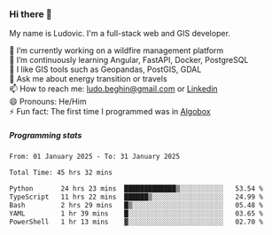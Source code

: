 ### Hi there 👋

My name is Ludovic. I'm a full-stack web and GIS developer.

 🔭 I’m currently working on a wildfire management platform<br/>
 🌱 I’m continuously learning Angular, FastAPI, Docker, PostgreSQL<br/>
 👯 I like GIS tools such as Geopandas, PostGIS, GDAL<br/>
 💬 Ask me about energy transition or travels<br/>
 📫 How to reach me: ludo.beghin@gmail.com or [Linkedin](https://www.linkedin.com/in/ludovic-beghin/)<br/>
 😄 Pronouns: He/Him<br/>
 ⚡ Fun fact: The first time I programmed was in [Algobox](https://fr.wikipedia.org/wiki/Algobox)<br/>

##### Programming stats
<!--START_SECTION:waka-->

```txt
From: 01 January 2025 - To: 31 January 2025

Total Time: 45 hrs 32 mins

Python       24 hrs 23 mins  █████████████▒░░░░░░░░░░░   53.54 %
TypeScript   11 hrs 22 mins  ██████▒░░░░░░░░░░░░░░░░░░   24.99 %
Bash         2 hrs 29 mins   █▒░░░░░░░░░░░░░░░░░░░░░░░   05.48 %
YAML         1 hr 39 mins    █░░░░░░░░░░░░░░░░░░░░░░░░   03.65 %
PowerShell   1 hr 13 mins    ▓░░░░░░░░░░░░░░░░░░░░░░░░   02.70 %
```

<!--END_SECTION:waka-->
